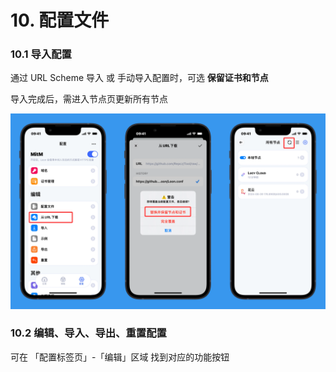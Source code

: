 # 10. 配置文件

### 10.1 导入配置

通过 URL Scheme 导入 或 手动导入配置时，可选 **保留证书和节点**

导入完成后，需进入节点页更新所有节点

<img src="https://raw.githubusercontent.com/Repcz/Repcz.github.io/main/docs/loon/Photo/10.1.webp" width="900">

### 10.2 编辑、导入、导出、重置配置

可在 「配置标签页」-「编辑」区域 找到对应的功能按钮





